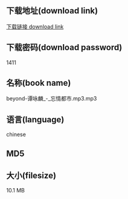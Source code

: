 ## 下载地址(download link)
[下载链接 download link](https://tutu365.netlify.app/?s=beyond-%E8%B0%AD%E5%92%8F%E9%BA%9F_-_%E5%BF%98%E6%83%85%E9%83%BD%E5%B8%82.mp3)

## 下载密码(download password)
1411

## 名称(book name)
beyond-谭咏麟_-_忘情都市.mp3.mp3

## 语言(language)
chinese

## MD5


## 大小(filesize)
10.1 MB

